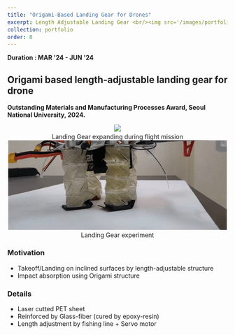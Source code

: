 ```yaml
---
title: "Origami-Based Landing Gear for Drones"
excerpt: Length Adjustable Landing Gear <br/><img src='/images/portfolio_img/drone_outdoor.jpg' width='500'>
collection: portfolio
order: 8
---
```


**Duration : MAR '24 - JUN '24**
## Origami based length-adjustable landing gear for drone

__Outstanding Materials and Manufacturing Processes Award, Seoul National University, 2024.__

<center>
  <img src='/images/portfolio_img/landinggearexpanding.gif' width='500'/>
  <figcaption>Landing Gear expanding during flight mission</figcaption>
</center>
<center>
  <img src='/images/portfolio_img/indoor_leg_Exp.gif' width='500'/>
  <figcaption>Landing Gear experiment</figcaption>
</center>

### Motivation
- Takeoff/Landing on inclined surfaces by length-adjustable structure
- Impact absorption using Origami structure

### Details
- Laser cutted PET sheet
- Reinforced by Glass-fiber (cured by epoxy-resin)
- Length adjustment by fishing line + Servo motor